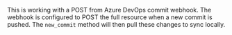 This is working with a POST from Azure DevOps commit webhook. 
The webhook is configured to POST the full resource when a new commit is pushed.
The `new_commit` method will then pull these changes to sync locally.